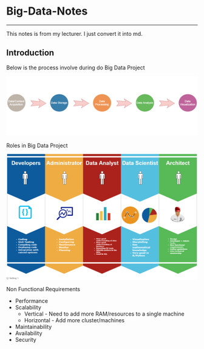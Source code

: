 # Big-Data-Notes

---

This notes is from my lecturer. I just convert it into md.


## Introduction

Below is the process involve during do Big Data Project

![Big Data Flow](https://github.com/ariffyasri/Big-Data-Notes/blob/master/img/data-flow.png)

Roles in Big Data Project

![Roles Big Data](https://github.com/ariffyasri/Big-Data-Notes/blob/master/img/roles-big-data.png)

Non Functional Requirements

- Performance
- Scalability
  -  Vertical  - Need to add more RAM/resources to a single machine
  -  Horizontal - Add more cluster/machines
- Maintainability
- Availability
- Security